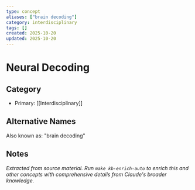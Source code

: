 ```yaml
---
type: concept
aliases: ["brain decoding"]
category: interdisciplinary
tags: []
created: 2025-10-20
updated: 2025-10-20
---
```


# Neural Decoding

## Category

- Primary: [[Interdisciplinary]]

## Alternative Names

Also known as: "brain decoding"

## Notes

*Extracted from source material. Run `make kb-enrich-auto` to enrich this and other concepts with comprehensive details from Claude's broader knowledge.*
